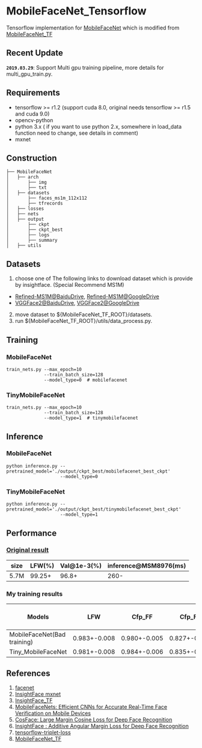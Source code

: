 # MobileFaceNet_Tensorflow    

Tensorflow implementation for [MobileFaceNet](https://arxiv.org/abs/1804.07573) which is modified from [MobileFaceNet_TF](https://github.com/xsr-ai/MobileFaceNet_TF)      
## Recent Update
**`2019.03.29`**: Support Multi gpu training pipeline, more details for multi_gpu_train.py.

## Requirements

- tensorflow >= r1.2 (support cuda 8.0, original needs tensorflow >= r1.5 and cuda 9.0)
- opencv-python
- python 3.x ( if you want to use python 2.x, somewhere in load_data function need to change, see details in comment)
- mxnet


## Construction
```
├── MobileFaceNet
│   ├── arch
│       ├── img
│       ├── txt
│   ├── datasets
│       ├── faces_ms1m_112x112
│       ├── tfrecords
│   ├── losses
│   ├── nets
│   ├── output
│       ├── ckpt
│       ├── ckpt_best
│       ├── logs
│       ├── summary
│   ├── utils
```

## Datasets

1. choose one of The following links to download dataset which is provide by insightface. (Special Recommend MS1M)
* [Refined-MS1M@BaiduDrive](https://pan.baidu.com/s/1nxmSCch), [Refined-MS1M@GoogleDrive](https://drive.google.com/file/d/1XRdCt3xOw7B3saw0xUSzLRub_HI4Jbk3/view)
* [VGGFace2@BaiduDrive](https://pan.baidu.com/s/1c3KeLzy), [VGGFace2@GoogleDrive](https://drive.google.com/open?id=1KORwx_DWyIScAjD6vbo4CSRu048APoum)
2. move dataset to ${MobileFaceNet_TF_ROOT}/datasets.
3. run ${MobileFaceNet_TF_ROOT}/utils/data_process.py.

## Training

### MobileFaceNet
```
train_nets.py --max_epoch=10
              --train_batch_size=128
              --model_type=0  # mobilefacenet
```

### TinyMobileFaceNet
```
train_nets.py --max_epoch=10
              --train_batch_size=128
              --model_type=1  # tinymobilefacenet
```

## Inference

### MobileFaceNet
```
python inference.py --pretrained_model='./output/ckpt_best/mobilefacenet_best_ckpt'
                    --model_type=0
```

### TinyMobileFaceNet
```
python inference.py --pretrained_model='./output/ckpt_best/tinymobilefacenet_best_ckpt'
                    --model_type=1
```

## Performance

### [Original result](https://github.com/xsr-ai/MobileFaceNet_TF)
|  size  | LFW(%) | Val@1e-3(%) | inference@MSM8976(ms) |
| ------ | ------ | ----------- | --------------------- |
|  5.7M  | 99.25+ |    96.8+    |          260-         |

### My training results
| Models | LFW | Cfp_FF | Cfp_FP | Agedb_30 | inference@i7-7700 16G 240G (fps) |
|------------|:---:|:--:|:--:|:--:|:--:|
|MobileFaceNet(Bad training)|0.983+-0.008|0.980+-0.005|0.827+-0.019|0.878+-0.023|27|
|Tiny_MobileFaceNet|0.981+-0.008|0.984+-0.006|0.835+-0.019|0.882+-0.023|50|

## References

1. [facenet](https://github.com/davidsandberg/facenet)
2. [InsightFace mxnet](https://github.com/deepinsight/insightface)
3. [InsightFace_TF](https://github.com/auroua/InsightFace_TF)
4. [MobileFaceNets: Efficient CNNs for Accurate Real-Time Face Verification on Mobile Devices](https://arxiv.org/abs/1804.07573)
5. [CosFace: Large Margin Cosine Loss for Deep Face Recognition](https://arxiv.org/abs/1801.09414)
6. [InsightFace : Additive Angular Margin Loss for Deep Face Recognition](https://arxiv.org/abs/1801.07698)
7. [tensorflow-triplet-loss](https://github.com/omoindrot/tensorflow-triplet-loss)
8. [MobileFaceNet_TF](https://github.com/xsr-ai/MobileFaceNet_TF)
